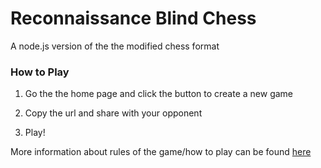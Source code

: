 # Reconnaissance Blind Chess

A node.js version of the the modified chess format

### How to Play

1. Go the the home page and click the button to create a new game

2. Copy the url and share with your opponent

3. Play!

More information about rules of the game/how to play can be found [here](https://secwww.jhuapl.edu/ReconBlindChess/)
